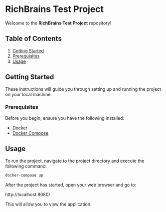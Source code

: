 # RichBrains Test Project

Welcome to the **RichBrains Test Project** repository!

## Table of Contents

1. [Getting Started](#getting-started)
2. [Prerequisites](#prerequisites)
3. [Usage](#usage)

## Getting Started

These instructions will guide you through setting up and running the project on your local machine.

### Prerequisites

Before you begin, ensure you have the following installed:

- [Docker](https://www.docker.com/)
- [Docker Compose](https://docs.docker.com/compose/)

## Usage

To run the project, navigate to the project directory and execute the following command:

```bash
docker-compose up
```

After the project has started, open your web browser and go to:

http://localhost:8080/

This will allow you to view the application.